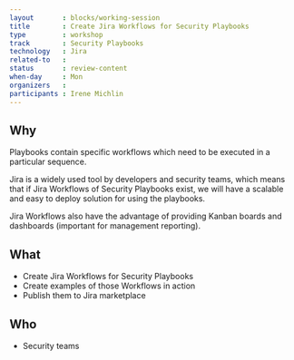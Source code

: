 ```yaml
---
layout       : blocks/working-session
title        : Create Jira Workflows for Security Playbooks
type         : workshop
track        : Security Playbooks
technology   : Jira
related-to   :
status       : review-content
when-day     : Mon
organizers   :
participants : Irene Michlin
---
```


## Why

Playbooks contain specific workflows which need to be executed in a particular sequence.

Jira is a widely used tool by developers and security teams, which means that if Jira Workflows of Security Playbooks exist,
  we will have a scalable and easy to deploy solution for using the playbooks.

Jira Workflows also have the advantage of providing Kanban boards and dashboards (important for management reporting).

## What

 - Create Jira Workflows for Security Playbooks
 - Create examples of those Workflows in action
 - Publish them to Jira marketplace

## Who

 - Security teams
